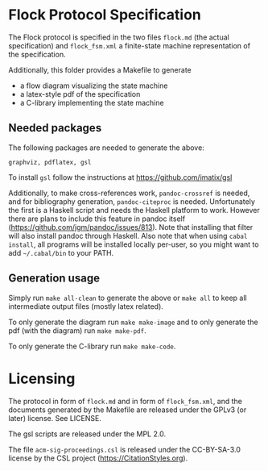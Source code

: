 # Flock Protocol Specification

The Flock protocol is specified in the two files `flock.md` (the actual 
specification) and `flock_fsm.xml` a finite-state machine representation of
the specification. 

Additionally, this folder provides a Makefile to generate

* a flow diagram visualizing the state machine
* a latex-style pdf of the specification
* a C-library implementing the state machine

## Needed packages

The following packages are needed to generate the above:

`graphviz, pdflatex, gsl`

To install `gsl` follow the instructions at <https://github.com/imatix/gsl>

Additionally, to make cross-references work, `pandoc-crossref` is needed, 
and for bibliography generation, `pandoc-citeproc` is needed.
Unfortunately the first is a Haskell script and needs the Haskell platform to work. 
However there are plans to include this feature in pandoc itself 
(<https://github.com/jgm/pandoc/issues/813>). Note that installing that filter 
will also install pandoc through Haskell. Also note that when using `cabal install`, 
all programs will be installed locally per-user, so you might want to add 
`~/.cabal/bin` to your PATH. 

## Generation usage

Simply run `make all-clean` to generate the above or `make all` to keep all 
intermediate output files (mostly latex related). 

To only generate the diagram run `make make-image` and to only generate the pdf 
(with the diagram) run `make make-pdf`. 

To only generate the C-library run `make make-code`. 

# Licensing

The protocol in form of `flock.md` and in form of `flock_fsm.xml`, and the documents 
generated by the Makefile are released under the GPLv3 (or later) license. See LICENSE. 

The gsl scripts are released under the MPL 2.0. 

The file `acm-sig-proceedings.csl` is released under the CC-BY-SA-3.0 license by 
the CSL project (<https://CitationStyles.org>). 
